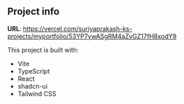 

## Project info

**URL**: https://vercel.com/suriyaprakash-ks-projects/myportfolio/53YP7ywASgRM4aZvGZ17fH8xodY9

This project is built with:

- Vite
- TypeScript
- React
- shadcn-ui
- Tailwind CSS


